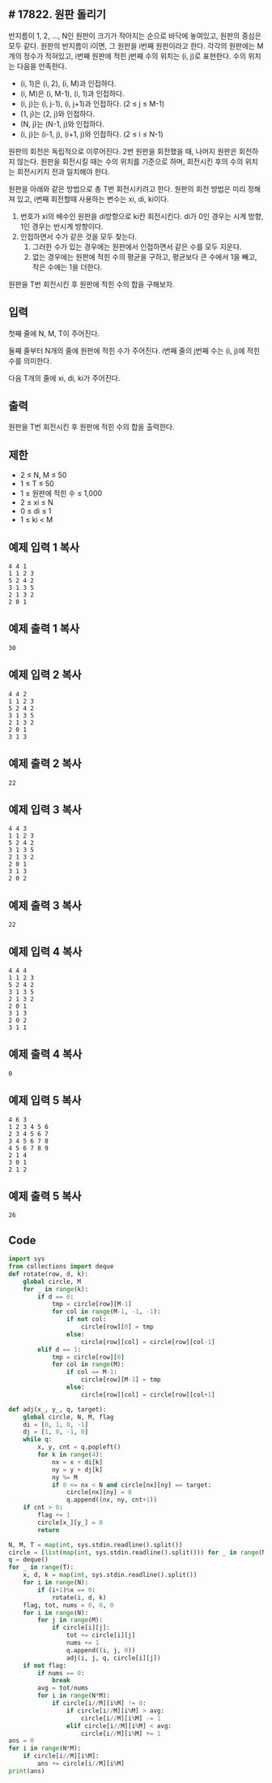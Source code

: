 ## # 17822. 원판 돌리기

반지름이 1, 2, ..., N인 원판이 크기가 작아지는 순으로 바닥에 놓여있고, 원판의 중심은 모두 같다. 원판의 반지름이 i이면, 그 원판을 i번째 원판이라고 한다. 각각의 원판에는 M개의 정수가 적혀있고, i번째 원판에 적힌 j번째 수의 위치는 (i, j)로 표현한다. 수의 위치는 다음을 만족한다.

- (i, 1)은 (i, 2), (i, M)과 인접하다.
- (i, M)은 (i, M-1), (i, 1)과 인접하다.
- (i, j)는 (i, j-1), (i, j+1)과 인접하다. (2 ≤ j ≤ M-1)
- (1, j)는 (2, j)와 인접하다.
- (N, j)는 (N-1, j)와 인접하다.
- (i, j)는 (i-1, j), (i+1, j)와 인접하다. (2 ≤ i ≤ N-1)

원판의 회전은 독립적으로 이루어진다. 2번 원판을 회전했을 때, 나머지 원판은 회전하지 않는다. 원판을 회전시킬 때는 수의 위치를 기준으로 하며, 회전시킨 후의 수의 위치는 회전시키지 전과 일치해야 한다.

원판을 아래와 같은 방법으로 총 T번 회전시키려고 한다. 원판의 회전 방법은 미리 정해져 있고, i번째 회전할때 사용하는 변수는 xi, di, ki이다.

1. 번호가 xi의 배수인 원판을 di방향으로 ki칸 회전시킨다. di가 0인 경우는 시계 방향, 1인 경우는 반시계 방향이다.
2. 인접하면서 수가 같은 것을 모두 찾는다.
   1. 그러한 수가 있는 경우에는 원판에서 인접하면서 같은 수를 모두 지운다.
   2. 없는 경우에는 원판에 적힌 수의 평균을 구하고, 평균보다 큰 수에서 1을 빼고, 작은 수에는 1을 더한다.

원판을 T번 회전시킨 후 원판에 적힌 수의 합을 구해보자.

## 입력

첫째 줄에 N, M, T이 주어진다.

둘째 줄부터 N개의 줄에 원판에 적힌 수가 주어진다. i번째 줄의 j번째 수는 (i, j)에 적힌 수를 의미한다.

다음 T개의 줄에 xi, di, ki가 주어진다.

## 출력

원판을 T번 회전시킨 후 원판에 적힌 수의 합을 출력한다.

## 제한

- 2 ≤ N, M ≤ 50
- 1 ≤ T ≤ 50
- 1 ≤ 원판에 적힌 수 ≤ 1,000
- 2 ≤ xi ≤ N
- 0 ≤ di ≤ 1
- 1 ≤ ki < M

## 예제 입력 1 복사

```
4 4 1
1 1 2 3
5 2 4 2
3 1 3 5
2 1 3 2
2 0 1
```

## 예제 출력 1 복사

```
30
```

## 예제 입력 2 복사

```
4 4 2
1 1 2 3
5 2 4 2
3 1 3 5
2 1 3 2
2 0 1
3 1 3
```

## 예제 출력 2 복사

```
22
```

## 예제 입력 3 복사

```
4 4 3
1 1 2 3
5 2 4 2
3 1 3 5
2 1 3 2
2 0 1
3 1 3
2 0 2
```

## 예제 출력 3 복사

```
22
```

## 예제 입력 4 복사

```
4 4 4
1 1 2 3
5 2 4 2
3 1 3 5
2 1 3 2
2 0 1
3 1 3
2 0 2
3 1 1
```

## 예제 출력 4 복사

```
0
```

## 예제 입력 5 복사

```
4 6 3
1 2 3 4 5 6
2 3 4 5 6 7
3 4 5 6 7 8
4 5 6 7 8 9
2 1 4
3 0 1
2 1 2
```

## 예제 출력 5 복사

```
26
```



## Code

```python
import sys
from collections import deque
def rotate(row, d, k):
    global circle, M
    for _ in range(k):
        if d == 0:
            tmp = circle[row][M-1]
            for col in range(M-1, -1, -1):
                if not col:
                    circle[row][0] = tmp
                else:
                    circle[row][col] = circle[row][col-1]
        elif d == 1:
            tmp = circle[row][0]
            for col in range(M):
                if col == M-1:
                    circle[row][M-1] = tmp
                else:
                    circle[row][col] = circle[row][col+1]

def adj(x_, y_, q, target):
    global circle, N, M, flag
    di = [0, 1, 0, -1]
    dj = [1, 0, -1, 0]
    while q:
        x, y, cnt = q.popleft()
        for k in range(4):
            nx = x + di[k]
            ny = y + dj[k]
            ny %= M
            if 0 <= nx < N and circle[nx][ny] == target:
                circle[nx][ny] = 0
                q.append((nx, ny, cnt+1))
    if cnt > 0:
        flag += 1
        circle[x_][y_] = 0
        return

N, M, T = map(int, sys.stdin.readline().split())
circle = [list(map(int, sys.stdin.readline().split())) for _ in range(N)]
q = deque()
for _ in range(T):
    x, d, k = map(int, sys.stdin.readline().split())
    for i in range(N):
        if (i+1)%x == 0:
            rotate(i, d, k)
    flag, tot, nums = 0, 0, 0
    for i in range(N):
        for j in range(M):
            if circle[i][j]:
                tot += circle[i][j]
                nums += 1
                q.append((i, j, 0))
                adj(i, j, q, circle[i][j])
    if not flag:
        if nums == 0:
            break
        avg = tot/nums
        for i in range(N*M):
            if circle[i//M][i%M] != 0:
                if circle[i//M][i%M] > avg:
                    circle[i//M][i%M] -= 1
                elif circle[i//M][i%M] < avg:
                    circle[i//M][i%M] += 1
ans = 0
for i in range(N*M):
    if circle[i//M][i%M]:
        ans += circle[i//M][i%M]
print(ans)
```

